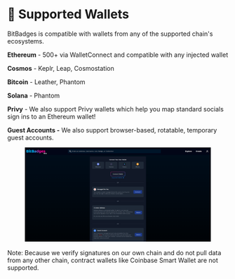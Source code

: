 # 🧩 Supported Wallets

BitBadges is compatible with wallets from any of the supported chain's ecosystems.

**Ethereum** - 500+ via WalletConnect and compatible with any injected wallet

**Cosmos** - Keplr, Leap, Cosmostation

**Bitcoin** - Leather,  Phantom

**Solana** - Phantom

**Privy** - We also support Privy wallets which help you map standard socials sign ins to an Ethereum wallet!

**Guest Accounts -** We also support browser-based, rotatable, temporary guest accounts.

<figure><img src="../../.gitbook/assets/image (3) (1) (1) (1) (1).png" alt=""><figcaption></figcaption></figure>

Note: Because we verify signatures on our own chain and do not pull data from any other chain, contract wallets like Coinbase Smart Wallet are not supported.
